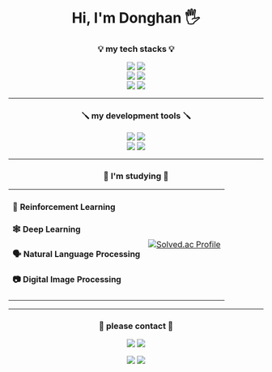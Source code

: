 <div align="center">
  <h1>Hi, I'm Donghan 🖐️</h1>
</div>

<div align="center">
 <h3>💡 my tech stacks 💡</h3>
</div>


<div align="center">
<img src="https://img.shields.io/badge/Python-20232a.svg?style=for-the-badge&logo=python&logoColor=FFCC00" /> <img src="https://img.shields.io/badge/C++-20232a.svg?style=for-the-badge&logo=c%2B%2B&logoColor=99CCFF" />
</div>

<div align="center">
<img src="https://img.shields.io/badge/Pytorch-20232a.svg?style=for-the-badge&logo=pytorch&logoColor=FF9966" /> <img src="https://img.shields.io/badge/Tensorflow-20232a.svg?style=for-the-badge&logo=tensorflow&logoColor=FF6600" />
</div>

<div align="center">
<img src="https://img.shields.io/badge/NUMPY-20232a.svg?style=for-the-badge&logo=numpy&logoColor=99CCFF" /> <img src="https://img.shields.io/badge/Pandas-20232a.svg?style=for-the-badge&logo=pandas&logoColor=CC99FF" />
</div>

---

<div align="center">
<h3>🪛 my development tools 🪛</h3>
</div>

<div align="center">
<img src="https://img.shields.io/badge/Vscode-20232a.svg?style=for-the-badge&logo=visualstudiocode&logoColor=99CCFF" /> <img src="https://img.shields.io/badge/Visual Studio-20232a.svg?style=for-the-badge&logo=visualstudio&logoColor=CC99FF" />
</div>

<div align="center">
<img src="https://img.shields.io/badge/Jupyter-20232a.svg?style=for-the-badge&logo=jupyter&logoColor=FF9933" /> <img src="https://img.shields.io/badge/Colab-20232a.svg?style=for-the-badge&logo=googlecolab&logoColor=FFFF00" />
</div>

---

<div align="center">
<h3>📖 I'm studying 📖</h3>
</div>

<div align="center">
<table style="border: none;">
<tr>
<td>

#### 🤖 Reinforcement Learning
#### 🕸️ Deep Learning
#### 🗣️ Natural Language Processing
#### 📷 Digital Image Processing

</td>
<td>

[![Solved.ac Profile](http://mazassumnida.wtf/api/v2/generate_badge?boj=donghankim01)](https://solved.ac/donghankim01/)

</td>
</tr>
</table>
</div>


---
  
<div align="center">
<h3>🤙 please contact 🤙</h3>
</div>
<div align="center">
<img src="https://img.shields.io/badge/VELOG-20232a.svg?style=for-the-badge&logo=VELOG&logoColor=99CCFF" /> <img src="https://img.shields.io/badge/iankim010209@gmail.com-20232a.svg?style=for-the-badge&logo=gmail&logoColor=CC99FF" />
</div>

<p align="center">
  <img src="https://github-readme-stats.vercel.app/api?username=dongspam0209&show_icons=true&theme=radical&layout=compact" />
  <img src="https://github-readme-stats.vercel.app/api/top-langs/?username=dongspam0209&layout=compact" />
</p>


